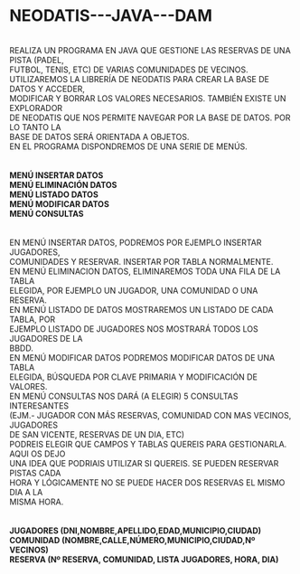 # NEODATIS---JAVA---DAM





<br>REALIZA UN PROGRAMA EN JAVA QUE GESTIONE LAS RESERVAS DE UNA PISTA (PADEL,
<br>FUTBOL, TENIS, ETC) DE VARIAS COMUNIDADES DE VECINOS.
<br>UTILIZAREMOS LA LIBRERÍA DE NEODATIS PARA CREAR LA BASE DE DATOS Y ACCEDER,
<br>MODIFICAR Y BORRAR LOS VALORES NECESARIOS. TAMBIÉN EXISTE UN EXPLORADOR
<br>DE NEODATIS QUE NOS PERMITE NAVEGAR POR LA BASE DE DATOS. POR LO TANTO LA
<br>BASE DE DATOS SERÁ ORIENTADA A OBJETOS.
<br>EN EL PROGRAMA DISPONDREMOS DE UNA SERIE DE MENÚS.
<br>
<br>
<br>  <b>MENÚ INSERTAR DATOS</b>
<br>  <b>MENÚ ELIMINACIÓN DATOS</b>
<br>  <b>MENÚ LISTADO DATOS</b>
<br>  <b>MENÚ MODIFICAR DATOS</b>
<br>  <b>MENÚ CONSULTAS</b>
<br>
<br>
<br>EN MENÚ INSERTAR DATOS, PODREMOS POR EJEMPLO INSERTAR JUGADORES,
<br>COMUNIDADES Y RESERVAR. INSERTAR POR TABLA NORMALMENTE.
<br>EN MENÚ ELIMINACION DATOS, ELIMINAREMOS TODA UNA FILA DE LA TABLA
<br>ELEGIDA, POR EJEMPLO UN JUGADOR, UNA COMUNIDAD O UNA RESERVA.
<br>EN MENÚ LISTADO DE DATOS MOSTRAREMOS UN LISTADO DE CADA TABLA, POR
<br>EJEMPLO LISTADO DE JUGADORES NOS MOSTRARÁ TODOS LOS JUGADORES DE LA
<br>BBDD.
<br>EN MENÚ MODIFICAR DATOS PODREMOS MODIFICAR DATOS DE UNA TABLA
<br>ELEGIDA, BÚSQUEDA POR CLAVE PRIMARIA Y MODIFICACIÓN DE VALORES.
<br>EN MENÚ CONSULTAS NOS DARÁ (A ELEGIR) 5 CONSULTAS INTERESANTES
<br>(EJM.- JUGADOR CON MÁS RESERVAS, COMUNIDAD CON MAS VECINOS, JUGADORES
<br>DE SAN VICENTE, RESERVAS DE UN DIA, ETC)
<br>PODREIS ELEGIR QUE CAMPOS Y TABLAS QUEREIS PARA GESTIONARLA. AQUI OS DEJO
<br>UNA IDEA QUE PODRIAIS UTILIZAR SI QUEREIS. SE PUEDEN RESERVAR PISTAS CADA
<br>HORA Y LÓGICAMENTE NO SE PUEDE HACER DOS RESERVAS EL MISMO DIA A LA
<br>MISMA HORA.
<br>
<br>
<br>  <b>JUGADORES (DNI,NOMBRE,APELLIDO,EDAD,MUNICIPIO,CIUDAD)<b/>
<br>  <b>COMUNIDAD (NOMBRE,CALLE,NÚMERO,MUNICIPIO,CIUDAD,Nº VECINOS)<b/>
<br>  <b>RESERVA (Nº RESERVA, COMUNIDAD, LISTA JUGADORES, HORA, DIA)<b/>
